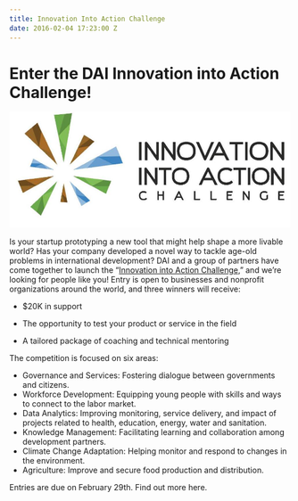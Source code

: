 ```yaml
---
title: Innovation Into Action Challenge
date: 2016-02-04 17:23:00 Z
---
```


# Enter the DAI Innovation into Action Challenge!

![innovationchallenge1.jpg](/uploads/innovationchallenge1.jpg)

Is your startup prototyping a new tool that might help shape a more livable world? Has your company developed a novel way to tackle age-old problems in international development? DAI and a group of partners have come together to launch the “[Innovation into Action Challenge,](https://dai.forms.fm/innovation-into-action-challenge?utm_source=dai)” and we’re looking for people like you! 
Entry is open to businesses and nonprofit organizations around the world, and three winners will receive:

* $20K in support 

* The opportunity to test your product or service in the field

* A tailored package of coaching and technical mentoring

The competition is focused on six areas:

* Governance and Services: Fostering dialogue between governments and citizens.
* Workforce Development: Equipping young people with skills and ways to connect to the labor market.
* Data Analytics: Improving monitoring, service delivery, and impact of projects related to health, education, energy, water and sanitation.
* Knowledge Management: Facilitating learning and collaboration among development partners.
* Climate Change Adaptation: Helping monitor and respond to changes in the environment.
* Agriculture: Improve and secure food production and distribution.

Entries are due on February 29th. Find out more here.